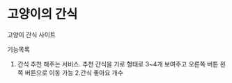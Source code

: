 # 고양이의 간식
고양이 간식 사이트

기능목록
1. 간식 추천 해주는 서비스. 추천 간식을 가로 형태로 3~4개 보여주고 오른쪽 버튼 왼쪽 버튼으로 이동 가능
2.간식 좋아요 개수